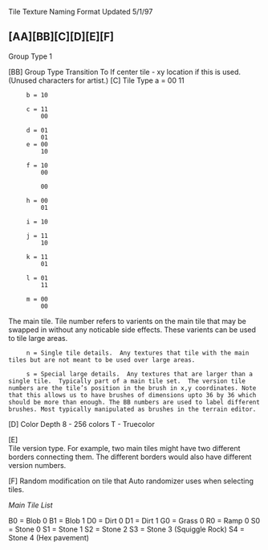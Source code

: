 Tile Texture Naming Format
Updated 5/1/97

[AA][BB][C][D][E][F]
------------------

  Group Type 1

[BB]
Group Type Transition To
If center tile - xy location if this is used.  (Unused characters for
artist.)
[C]
  Tile Type
         a = 00
             11
 
         b = 10
 
         c = 11
             00
 
         d = 01
             01
         e = 00
             10
 
         f = 10
             00
 
             00
 
         h = 00
             01
 
         i = 10
 
         j = 11
             10
 
         k = 11
             01
 
         l = 01
             11

         m = 00
             00
The main tile. Tile number refers to varients on the main tile that may be swapped in without any noticable side effects. These varients can be used to tile large areas. 

         n = Single tile details.  Any textures that tile with the main tiles but are not meant to be used over large areas. 

         s = Special large details.  Any textures that are larger than a single tile.  Typically part of a main tile set.  The version tile numbers are the tile’s position in the brush in x,y coordinates. Note that this allows us to have brushes of dimensions upto 36 by 36 which should be more than enough. The BB numbers are used to label different brushes. Most typically manipulated as brushes in the terrain editor. 

[D]
  Color Depth
  8 - 256 colors
  T - Truecolor

[E]     
  Tile version type.  For example, two main tiles might have two different borders connecting them.  The different borders would also have different version numbers. 

[F]
  Random modification on tile that Auto randomizer uses when selecting tiles.   

*Main Tile List*

B0 = Blob 0
B1 = Blob 1
D0 = Dirt 0 
D1 = Dirt 1
G0 = Grass 0
R0 = Ramp 0 
S0 = Stone 0
S1 = Stone 1
S2 = Stone 2
S3 = Stone 3 (Squiggle Rock)
S4 = Stone 4 (Hex pavement)

